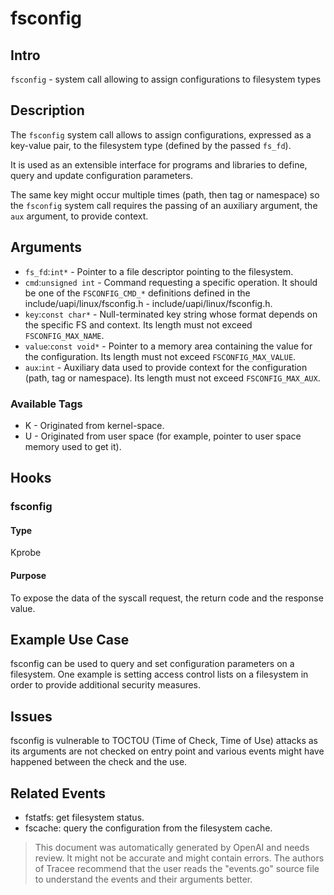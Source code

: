 
# fsconfig

## Intro
`fsconfig` - system call allowing to assign configurations to filesystem types

## Description
The `fsconfig` system call allows to assign configurations, expressed as a key-value pair, to the filesystem type (defined by the passed `fs_fd`). 

It is used as an extensible interface for programs and libraries to define, query and update configuration parameters. 

The same key might occur multiple times (path, then tag or namespace) so the `fsconfig` system call requires the passing of an auxiliary argument, the `aux` argument, to provide context.

## Arguments
* `fs_fd`:`int*` - Pointer to a file descriptor pointing to the filesystem.
* `cmd`:`unsigned int` - Command requesting a specific operation. It should be one of the `FSCONFIG_CMD_*` definitions defined in the include/uapi/linux/fsconfig.h - include/uapi/linux/fsconfig.h.  
* `key`:`const char*` - Null-terminated key string whose format depends on the specific FS and context. Its length must not exceed `FSCONFIG_MAX_NAME`.
* `value`:`const void*` - Pointer to a memory area containing the value for the configuration. Its length must not exceed `FSCONFIG_MAX_VALUE`.
* `aux`:`int` - Auxiliary data used to provide context for the configuration (path, tag or namespace). Its length must not exceed `FSCONFIG_MAX_AUX`.

### Available Tags
* K - Originated from kernel-space.
* U - Originated from user space (for example, pointer to user space memory used to get it).

## Hooks
### fsconfig
#### Type
Kprobe
#### Purpose
To expose the data of the syscall request, the return code and the response value.

## Example Use Case
 fsconfig can be used to query and set configuration parameters on a filesystem. One example is setting access control lists on a filesystem in order to provide additional security measures.

## Issues
fsconfig is vulnerable to TOCTOU (Time of Check, Time of Use) attacks as its arguments are not checked on entry point and various events might have happened between the check and the use.

## Related Events
* fstatfs: get filesystem status.
* fscache: query the configuration from the filesystem cache.

> This document was automatically generated by OpenAI and needs review. It might
> not be accurate and might contain errors. The authors of Tracee recommend that
> the user reads the "events.go" source file to understand the events and their
> arguments better.

